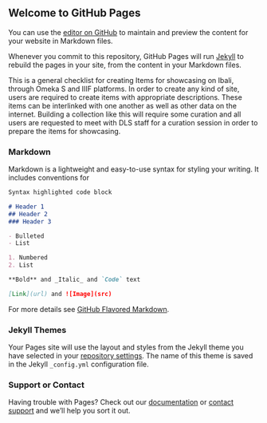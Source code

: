 ## Welcome to GitHub Pages

You can use the [editor on GitHub](https://github.com/DigitalUCT/omeka-s-guide/edit/main/README.md) to maintain and preview the content for your website in Markdown files.

Whenever you commit to this repository, GitHub Pages will run [Jekyll](https://jekyllrb.com/) to rebuild the pages in your site, from the content in your Markdown files.

This is a general checklist for creating Items for showcasing on Ibali, through Omeka S and IIIF platforms. In order to create any kind of site, users are required to create items with appropriate descriptions. These items can be interlinked with one another as well as other data on the internet. 
Building a collection like this will require some curation and all users are requested to meet with DLS staff for a curation session in order to prepare the items for showcasing.


### Markdown

Markdown is a lightweight and easy-to-use syntax for styling your writing. It includes conventions for

```markdown
Syntax highlighted code block

# Header 1
## Header 2
### Header 3

- Bulleted
- List

1. Numbered
2. List

**Bold** and _Italic_ and `Code` text

[Link](url) and ![Image](src)
```

For more details see [GitHub Flavored Markdown](https://guides.github.com/features/mastering-markdown/).

### Jekyll Themes

Your Pages site will use the layout and styles from the Jekyll theme you have selected in your [repository settings](https://github.com/DigitalUCT/omeka-s-guide/settings/pages). The name of this theme is saved in the Jekyll `_config.yml` configuration file.

### Support or Contact

Having trouble with Pages? Check out our [documentation](https://docs.github.com/categories/github-pages-basics/) or [contact support](https://support.github.com/contact) and we’ll help you sort it out.

